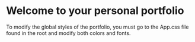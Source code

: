 # Welcome to your personal portfolio

To modify the global styles of the portfolio, you must go to the App.css file found in the root and modify both colors and fonts.

